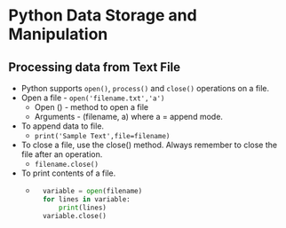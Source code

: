 # Python Data Storage and Manipulation
## Processing data from Text File
- Python supports `open()`, `process()` and `close()` operations on a file.
- Open a file - `open('filename.txt','a')`
    - Open () - method to open a file
    - Arguments - (filename, a) where a = append mode.
- To append data to file.
    - `print('Sample Text',file=filename)`
- To close a file, use the close() method. Always remember to close the file after an operation.
    - `filename.close()`
- To print contents of a file.
    - ```python
        variable = open(filename)
        for lines in variable:
            print(lines)
        variable.close()
        ```